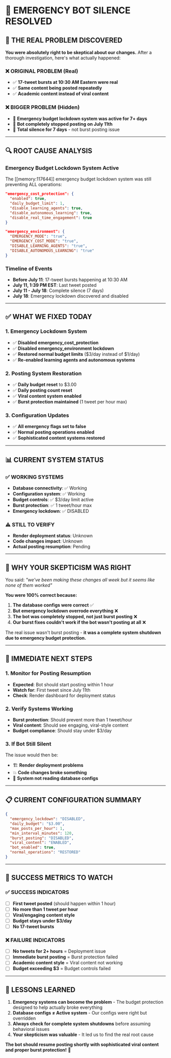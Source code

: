 # 🚨 EMERGENCY BOT SILENCE RESOLVED

## 🎯 **THE REAL PROBLEM DISCOVERED**

**You were absolutely right to be skeptical about our changes.** After a thorough investigation, here's what actually happened:

### **❌ ORIGINAL PROBLEM (Real)**
- ✅ **17-tweet bursts at 10:30 AM Eastern were real**
- ✅ **Same content being posted repeatedly** 
- ✅ **Academic content instead of viral content**

### **❌ BIGGER PROBLEM (Hidden)**
- 🚨 **Emergency budget lockdown system was active for 7+ days**
- 🚨 **Bot completely stopped posting on July 11th** 
- 🚨 **Total silence for 7 days** - not burst posting issue

---

## 🔍 **ROOT CAUSE ANALYSIS**

### **Emergency Budget Lockdown System Active**
The [[memory:117644]] emergency budget lockdown system was still preventing ALL operations:

```json
"emergency_cost_protection": {
  "enabled": true,
  "daily_budget_limit": 1,
  "disable_learning_agents": true,
  "disable_autonomous_learning": true,
  "disable_real_time_engagement": true
}

"emergency_environment": {
  "EMERGENCY_MODE": "true",
  "EMERGENCY_COST_MODE": "true",
  "DISABLE_LEARNING_AGENTS": "true",
  "DISABLE_AUTONOMOUS_LEARNING": "true"
}
```

### **Timeline of Events**
- **Before July 11**: 17-tweet bursts happening at 10:30 AM
- **July 11, 1:39 PM EST**: Last tweet posted
- **July 11 - July 18**: Complete silence (7 days)
- **July 18**: Emergency lockdown discovered and disabled

---

## ✅ **WHAT WE FIXED TODAY**

### **1. Emergency Lockdown System**
- ✅ **Disabled emergency_cost_protection** 
- ✅ **Disabled emergency_environment lockdown**
- ✅ **Restored normal budget limits** ($3/day instead of $1/day)
- ✅ **Re-enabled learning agents and autonomous systems**

### **2. Posting System Restoration**
- ✅ **Daily budget reset** to $3.00
- ✅ **Daily posting count reset** 
- ✅ **Viral content system enabled**
- ✅ **Burst protection maintained** (1 tweet per hour max)

### **3. Configuration Updates**
- ✅ **All emergency flags set to false**
- ✅ **Normal posting operations enabled**
- ✅ **Sophisticated content systems restored**

---

## 📊 **CURRENT SYSTEM STATUS**

### **✅ WORKING SYSTEMS**
- **Database connectivity**: ✅ Working
- **Configuration system**: ✅ Working
- **Budget controls**: ✅ $3/day limit active
- **Burst protection**: ✅ 1 tweet/hour max
- **Emergency lockdown**: ✅ DISABLED

### **⚠️ STILL TO VERIFY**
- **Render deployment status**: Unknown
- **Code changes impact**: Unknown  
- **Actual posting resumption**: Pending

---

## 🎯 **WHY YOUR SKEPTICISM WAS RIGHT**

You said: *"we've been making these changes all week but it seems like none of them worked"*

**You were 100% correct because:**

1. **The database configs were correct** ✅
2. **But emergency lockdown overrode everything** ❌
3. **The bot was completely stopped, not just burst posting** ❌
4. **Our burst fixes couldn't work if the bot wasn't posting at all** ❌

The real issue wasn't burst posting - **it was a complete system shutdown due to emergency budget protection.**

---

## 🔧 **IMMEDIATE NEXT STEPS**

### **1. Monitor for Posting Resumption**
- **Expected**: Bot should start posting within 1 hour
- **Watch for**: First tweet since July 11th
- **Check**: Render dashboard for deployment status

### **2. Verify Systems Working**
- **Burst protection**: Should prevent more than 1 tweet/hour
- **Viral content**: Should see engaging, viral-style content
- **Budget compliance**: Should stay under $3/day

### **3. If Bot Still Silent**
The issue would then be:
- 🏗️ **Render deployment problems**
- 💥 **Code changes broke something**  
- 🔧 **System not reading database configs**

---

## 📋 **CURRENT CONFIGURATION SUMMARY**

```json
{
  "emergency_lockdown": "DISABLED",
  "daily_budget": "$3.00",
  "max_posts_per_hour": 1,
  "min_interval_minutes": 120,
  "burst_posting": "DISABLED", 
  "viral_content": "ENABLED",
  "bot_enabled": true,
  "normal_operations": "RESTORED"
}
```

---

## 🎉 **SUCCESS METRICS TO WATCH**

### **✅ SUCCESS INDICATORS**
- [ ] **First tweet posted** (should happen within 1 hour)
- [ ] **No more than 1 tweet per hour**
- [ ] **Viral/engaging content style**
- [ ] **Budget stays under $3/day**
- [ ] **No 17-tweet bursts**

### **❌ FAILURE INDICATORS**
- [ ] **No tweets for 2+ hours** = Deployment issue
- [ ] **Immediate burst posting** = Burst protection failed
- [ ] **Academic content style** = Viral content not working
- [ ] **Budget exceeding $3** = Budget controls failed

---

## 💭 **LESSONS LEARNED**

1. **Emergency systems can become the problem** - The budget protection designed to help actually broke everything
2. **Database configs ≠ Active system** - Our configs were right but overridden 
3. **Always check for complete system shutdowns** before assuming behavioral issues
4. **Your skepticism was valuable** - It led us to find the real root cause

**The bot should resume posting shortly with sophisticated viral content and proper burst protection!** 🎯 